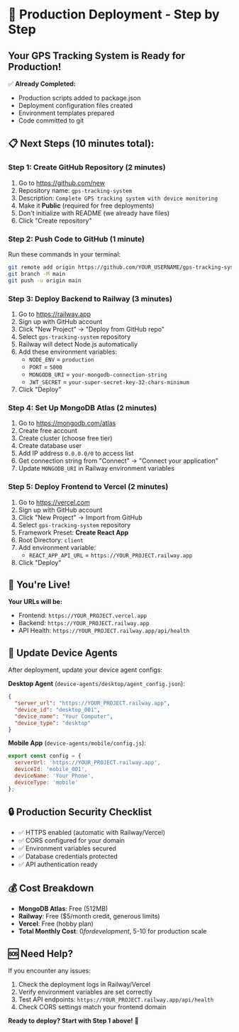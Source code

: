 # 🚀 Production Deployment - Step by Step

## Your GPS Tracking System is Ready for Production! 

✅ **Already Completed:**
- Production scripts added to package.json
- Deployment configuration files created
- Environment templates prepared
- Code committed to git

## 📋 Next Steps (10 minutes total):

### Step 1: Create GitHub Repository (2 minutes)
1. Go to https://github.com/new
2. Repository name: `gps-tracking-system`
3. Description: `Complete GPS tracking system with device monitoring`
4. Make it **Public** (required for free deployments)
5. Don't initialize with README (we already have files)
6. Click "Create repository"

### Step 2: Push Code to GitHub (1 minute)
Run these commands in your terminal:
```bash
git remote add origin https://github.com/YOUR_USERNAME/gps-tracking-system.git
git branch -M main  
git push -u origin main
```

### Step 3: Deploy Backend to Railway (3 minutes)
1. Go to https://railway.app
2. Sign up with GitHub account
3. Click "New Project" → "Deploy from GitHub repo"
4. Select `gps-tracking-system` repository
5. Railway will detect Node.js automatically
6. Add these environment variables:
   - `NODE_ENV` = `production`
   - `PORT` = `5000`
   - `MONGODB_URI` = `your-mongodb-connection-string`
   - `JWT_SECRET` = `your-super-secret-key-32-chars-minimum`
7. Click "Deploy"

### Step 4: Set Up MongoDB Atlas (2 minutes)
1. Go to https://mongodb.com/atlas
2. Create free account
3. Create cluster (choose free tier)
4. Create database user
5. Add IP address `0.0.0.0/0` to access list
6. Get connection string from "Connect" → "Connect your application"
7. Update `MONGODB_URI` in Railway environment variables

### Step 5: Deploy Frontend to Vercel (2 minutes)
1. Go to https://vercel.com
2. Sign up with GitHub account
3. Click "New Project" → Import from GitHub
4. Select `gps-tracking-system` repository
5. Framework Preset: **Create React App**
6. Root Directory: `client`
7. Add environment variable:
   - `REACT_APP_API_URL` = `https://YOUR_PROJECT.railway.app`
8. Click "Deploy"

## 🎉 You're Live!

**Your URLs will be:**
- Frontend: `https://YOUR_PROJECT.vercel.app`
- Backend: `https://YOUR_PROJECT.railway.app`
- API Health: `https://YOUR_PROJECT.railway.app/api/health`

## 📱 Update Device Agents

After deployment, update your device agent configs:

**Desktop Agent** (`device-agents/desktop/agent_config.json`):
```json
{
  "server_url": "https://YOUR_PROJECT.railway.app",
  "device_id": "desktop_001",
  "device_name": "Your Computer",
  "device_type": "desktop"
}
```

**Mobile App** (`device-agents/mobile/config.js`):
```javascript
export const config = {
  serverUrl: 'https://YOUR_PROJECT.railway.app',
  deviceId: 'mobile_001',
  deviceName: 'Your Phone',
  deviceType: 'mobile'
};
```

## 🔒 Production Security Checklist

- ✅ HTTPS enabled (automatic with Railway/Vercel)
- ✅ CORS configured for your domain
- ✅ Environment variables secured
- ✅ Database credentials protected
- ✅ API authentication ready

## 💰 Cost Breakdown

- **MongoDB Atlas**: Free (512MB)
- **Railway**: Free ($5/month credit, generous limits)
- **Vercel**: Free (hobby plan)
- **Total Monthly Cost**: $0 for development, ~$5-10 for production scale

## 🆘 Need Help?

If you encounter any issues:
1. Check the deployment logs in Railway/Vercel
2. Verify environment variables are set correctly
3. Test API endpoints: `https://YOUR_PROJECT.railway.app/api/health`
4. Check CORS settings match your frontend domain

**Ready to deploy? Start with Step 1 above!** 🚀
